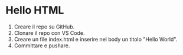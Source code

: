 # Hello HTML
1. Creare il repo su GitHub. 
2. Clonare il repo con VS Code. 
3. Creare un file index.html e inserire nel body un titolo "Hello World". 
4. Committare e pushare.